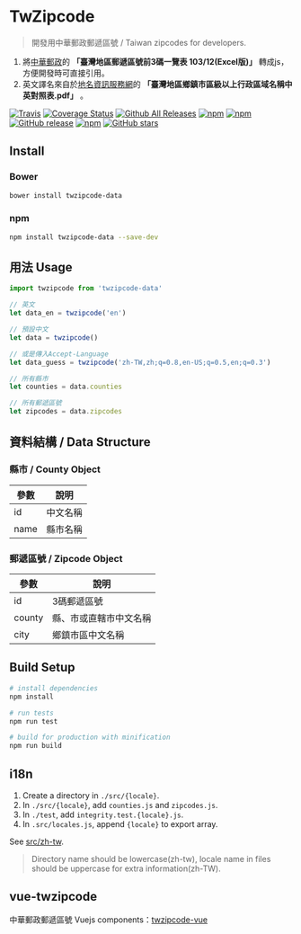 # TwZipcode
> 開發用中華郵政郵遞區號 / Taiwan zipcodes for developers.

1. 將[中華郵政](https://www.post.gov.tw)的 **「臺灣地區郵遞區號前3碼一覽表 103/12(Excel版)」** 轉成js，方便開發時可直接引用。
2. 英文譯名來自於[地名資訊服務網](http://gn.moi.gov.tw)的 **「臺灣地區鄉鎮市區級以上行政區域名稱中英對照表.pdf」** 。

[![Travis](https://img.shields.io/travis/yyc1217/twzipcode-data.svg)](https://travis-ci.org/yyc1217/twzipcode-data)
[![Coverage Status](https://coveralls.io/repos/github/yyc1217/twzipcode-data/badge.svg?branch=master)](https://coveralls.io/r/yyc1217/twzipcode-data)
[![Github All Releases](https://img.shields.io/github/downloads/yyc1217/twzipcode-data/total.svg)](https://github.com/yyc1217/twzipcode-data/releases)
[![npm](https://img.shields.io/npm/dt/twzipcode-data.svg)](https://www.npmjs.com/package/twzipcode-data)
[![npm](https://img.shields.io/npm/v/twzipcode-data.svg)](https://www.npmjs.com/package/twzipcode-data)
[![GitHub release](https://img.shields.io/github/release/yyc1217/twzipcode-data.svg)](https://github.com/yyc1217/twzipcode-data/releases)
[![npm](https://img.shields.io/npm/l/twzipcode-data.svg)](https://github.com/yyc1217/twzipcode-data)
[![GitHub stars](https://img.shields.io/github/stars/yyc1217/twzipcode-data.svg?style=social&label=Star)](https://github.com/yyc1217/twzipcode-data)

## Install

### Bower
```sh
bower install twzipcode-data
```

### npm
```sh
npm install twzipcode-data --save-dev
```

## 用法 Usage
```javascript
import twzipcode from 'twzipcode-data'

// 英文
let data_en = twzipcode('en')

// 預設中文
let data = twzipcode()

// 或是傳入Accept-Language
let data_guess = twzipcode('zh-TW,zh;q=0.8,en-US;q=0.5,en;q=0.3')

// 所有縣市
let counties = data.counties

// 所有郵遞區號
let zipcodes = data.zipcodes

```

## 資料結構 / Data Structure

### 縣市 / County Object
| 參數    | 說明           |
|---------|---------------|
| id      | 中文名稱       |
| name    | 縣市名稱       |

### 郵遞區號 / Zipcode Object
| 參數    | 說明           |
|---------|---------------|
| id      | 3碼郵遞區號    |
| county  | 縣、市或直轄市中文名稱 |
| city    | 鄉鎮市區中文名稱 |

## Build Setup

``` bash
# install dependencies
npm install

# run tests
npm run test

# build for production with minification
npm run build
```

## i18n
1. Create a directory in `./src/{locale}`.
2. In `./src/{locale}`, add `counties.js` and `zipcodes.js`.
3. In `./test`, add `integrity.test.{locale}.js`.
4. In `.src/locales.js`, append `{locale}` to export array.

See [src/zh-tw](src/zh-tw).

> Directory name should be lowercase(zh-tw), locale name in files should be uppercase for extra information(zh-TW).

## vue-twzipcode
中華郵政郵遞區號 Vuejs components：[twzipcode-vue](https://github.com/yyc1217/twzipcode-vue)
